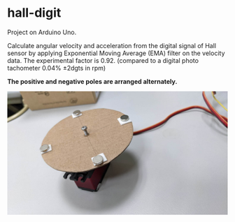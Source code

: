 # hall-digit

Project on Arduino Uno.

Calculate angular velocity and acceleration from the digital signal of Hall sensor by applying Exponential Moving Average (EMA) filter on the velocity data. The experimental factor is 0.92. (compared to a digital photo tachometer 0.04% ±2dgts in rpm)

**The positive and negative poles are arranged alternately.**

![](img/hardware.jpg)
